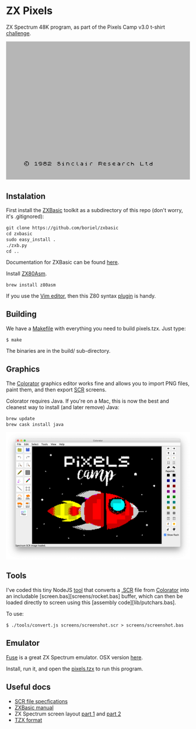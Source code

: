 ZX Pixels
=========

ZX Spectrum 48K program, as part of the Pixels Camp v3.0 t-shirt [challenge][0].

![Demo](screens/game.gif)

## Instalation

First install the [ZXBasic][1] toolkit as a subdirectory of this repo (don't worry, it's .gitignored):

```
git clone https://github.com/boriel/zxbasic
cd zxbasic
sudo easy_install .
./zxb.py
cd ..
```
Documentation for ZXBasic can be found [here][2].

Install [ZX80Asm][3].

```
brew install z80asm
```

If you use the [Vim editor][14], then this Z80 syntax [plugin][4] is handy.

## Building

We have a [Makefile][11] with everything you need to build pixels.tzx. Just type:

```
$ make
```

The binaries are in the build/ sub-directory.

## Graphics

The [Colorator][6] graphics editor works fine and allows you to import PNG files, paint them, and then export [SCR][5] screens.

Colorator requires Java. If you're on a Mac, this is now the best and cleanest way to install (and later remove) Java:

```
brew update
brew cask install java
```

![Colorator](screens/colorator.png)

## Tools

I've coded this tiny NodeJS [tool][7] that converts a [.SCR][5] file from [Colorator][6] into an includable [screen.bas][screens/rocket.bas] buffer, which can then be loaded directly to screen using this [assembly code][lib/putchars.bas].

To use:

```
$ ./tools/convert.js screens/screenshot.scr > screens/screenshot.bas
```

## Emulator

[Fuse][8] is a great ZX Spectrum emulator. OSX version [here][10].

Install, run it, and open the [pixels.tzx][10] to run this program.

## Useful docs

* [SCR file specfications][5]
* [ZXBasic manual][2]
* ZX Spectrum screen layout [part 1][12] and [part 2][13]
* [TZX format][15]

[0]: https://killmaster.github.io/2019/03/24/the-tshirt-challenge
[1]: https://github.com/boriel/zxbasic
[2]: http://www.boriel.com/wiki/en/index.php/ZXBasic
[3]: https://www.nongnu.org/z80asm/
[4]: https://github.com/cpcsdk/vim-z80-democoding
[5]: http://www.zx-modules.de/fileformats/scrformat.html
[6]: https://github.com/yomboprime/colorator
[7]: https://github.com/PixelsCamp/tshirt-gate/2019/zxspectrum/blob/master/tools/convert.js
[8]: http://fuse-emulator.sourceforge.net/
[9]: https://fuse-for-macosx.sourceforge.io/
[10]: https://github.com/PixelsCamp/tshirt-gate/2019/zxspectrum/raw/master/releases/pixels.tzx
[11]: https://github.com/PixelsCamp/tshirt-gate/2019/zxspectrum/blob/master/Makefile
[12]: http://www.overtakenbyevents.com/lets-talk-about-the-zx-specrum-screen-layout/
[13]: http://www.overtakenbyevents.com/lets-talk-about-the-zx-specrum-screen-layout-part-two/
[14]: https://www.vim.org/
[15]: https://www.worldofspectrum.org/TZXformat.html
